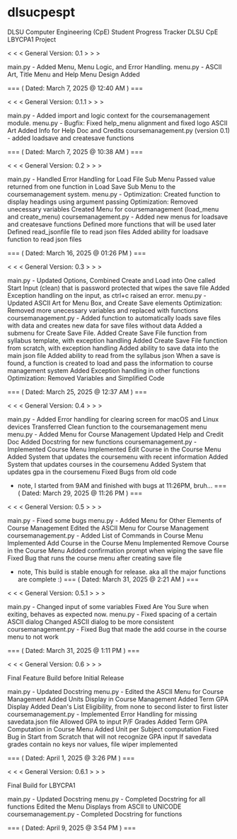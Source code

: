# dlsucpespt
DLSU Computer Engineering (CpE) Student Progress Tracker
DLSU CpE LBYCPA1 Project


< < < General Version: 0.1 > > >
  
main.py - Added Menu, Menu Logic, and Error Handling.
menu.py - ASCII Art, Title Menu and Help Menu Design Added

=== ( Dated: March 7, 2025 @ 12:40 AM ) ===

< < < General Version: 0.1.1 > > >

main.py - Added import and logic context for the coursemanagement module.
menu.py - Bugfix: Fixed help_menu alignment and fixed logo ASCII Art
          Added Info for Help Doc and Credits
coursemanagement.py (version 0.1) - added loadsave and createsave functions

=== ( Dated: March 7, 2025 @ 10:38 AM ) ===

< < < General Version: 0.2 > > >

main.py -             Handled Error Handling for Load File Sub Menu
                      Passed value returned from one function in Load Save Sub Menu to the coursemanagement system.
menu.py -             Optimization: Created function to display headings using argument passing
                      Optimization: Removed unecessary variables
                      Created Menu for coursemanagement (load_menu and create_menu)
coursemanagement.py - Added new menus for loadsave and createsave functions
                      Defined more functions that will be used later
                      Defined read_jsonfile file to read json files
                      Added ability for loadsave function to read json files

=== ( Dated: March 16, 2025 @ 01:26 PM ) ===

< < < General Version: 0.3 > > >

main.py -             Updated Options, Combined Create and Load into One called Start
                      Input (clean) that is password protected that wipes the save file
                      Added Exception handling on the input, as ctrl+c raised an error.
menu.py -             Updated ASCII Art for Menu Box, and Create Save elements
                      Optimization: Removed more unecessary variables and replaced with functions
coursemanagement.py - Added function to automatically loads save files with data and creates new data for save files without data
                      Added a submenu for Create Save File.
                      Added Create Save File function from syllabus template, with exception handling
                      Added Create Save File function from scratch, with exception handling
                      Added ability to save data into the main json file
                      Added ability to read from the syllabus json
                      When a save is found, a function is created to load and pass the information to course management system
                      Added Exception handling in other functions
                      Optimization: Removed Variables and Simplified Code

=== ( Dated: March 25, 2025 @ 12:37 AM ) ===

< < < General Version: 0.4 > > >

main.py -             Added Error handling for clearing screen for macOS and Linux devices
                      Transferred Clean function to the coursemanagement menu
menu.py -             Added Menu for Course Management
                      Updated Help and Credit Doc
                      Added Docstring for new functions
coursemanagement.py - Implemented Course Menu
                      Implemented Edit Course in the Course Menu
                      Added System that updates the coursemenu with recent information
                      Added System that updates courses in the coursemenu
                      Added System that updates gpa in the coursemenu
                      Fixed Bugs from old code
                      
* note, I started from 9AM and finished with bugs at 11:26PM, bruh...
=== ( Dated: March 29, 2025 @ 11:26 PM ) ===
                      
< < < General Version: 0.5 > > >
                      
main.py -             Fixed some bugs
menu.py -             Added Menu for Other Elements of Course Management
                      Edited the ASCII Menu for Course Management
coursemanagement.py - Added List of Commands in Course Menu
                      Implemented Add Course in the Course Menu
                      Implemented Remove Course in the Course Menu
                      Added confirmation prompt when wiping the save file
                      Fixed Bug that runs the course menu after creating save file
                      
* note, This build is stable enough for release. aka all the major functions are complete :)
=== ( Dated: March 31, 2025 @ 2:21 AM ) ===

< < < General Version: 0.5.1 > > >
                      
main.py -             Changed input of some variables
                      Fixed Are You Sure when exiting, behaves as expected now.
menu.py -             Fixed spacing of a certain ASCII dialog
                      Changed ASCII dialog to be more consistent
coursemanagement.py - Fixed Bug that made the add course in the course menu to not work

=== ( Dated: March 31, 2025 @ 1:11 PM ) ===

< < < General Version: 0.6 > > >

Final Feature Build before Initial Release

main.py -             Updated Docstring
menu.py -             Edited the ASCII Menu for Course Management
                      Added Units Display in Course Management
                      Added Term GPA Display
                      Added Dean's List Eligibility, from none to second lister to first lister
coursemanagement.py - Implemented Error Handling for missing savedata.json file
                      Allowed GPA to input P/F Grades
                      Added Term GPA Computation in Course Menu
                      Added Unit per Subject computation
                      Fixed Bug in Start from Scratch that will not recognize GPA input
                      If savedata grades contain no keys nor values, file wiper implemented

=== ( Dated: April 1, 2025 @ 3:26 PM ) ===

< < < General Version: 0.6.1 > > >

Final Build for LBYCPA1

main.py -             Updated Docstring
menu.py -             Completed Docstring for all functions
                      Edited the Menu Displays from ASCII to UNICODE
coursemanagement.py - Completed Docstring for functions

=== ( Dated: April 9, 2025 @ 3:54 PM ) ===
